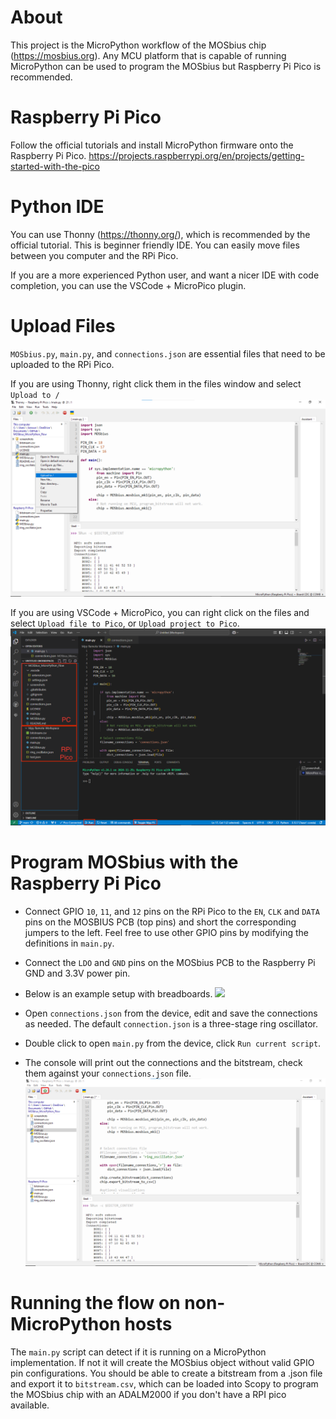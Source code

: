 # About
This project is the MicroPython workflow of the MOSbius chip (https://mosbius.org). 
Any MCU platform that is capable of running MicroPython can be used to program the MOSbius but Raspberry Pi Pico is recommended.

# Raspberry Pi Pico
Follow the official tutorials and install MicroPython firmware onto the Raspberry Pi Pico.
https://projects.raspberrypi.org/en/projects/getting-started-with-the-pico

# Python IDE
You can use Thonny (https://thonny.org/), which is recommended by the official tutorial. This is beginner friendly IDE. You can easily move files between you computer and the RPi Pico.

If you are a more experienced Python user, and want a nicer IDE with code completion, you can use the VSCode + MicroPico plugin.
 
# Upload Files
`MOSbius.py`, `main.py`, and `connections.json` are essential files that need to be uploaded to the RPi Pico.

If you are using Thonny, right click them in the files window and select `Upload to /`
![](./screenshots/upload_files_to_rpi_pico.png)

If you are using VSCode + MicroPico, you can right click on the files and select `Upload file to Pico`, or `Upload project to Pico`.
![](./screenshots/upload_files_to_rpi_pico_vscode.png)

# Program MOSbius with the Raspberry Pi Pico
- Connect GPIO `10`, `11`, and `12` pins on the RPi Pico to the `EN`, `CLK` and `DATA` pins on the MOSBIUS PCB (top pins) and short the corresponding jumpers to the left. Feel free to use other GPIO pins by modifying the definitions in `main.py`.
- Connect the `LDO` and `GND` pins on the MOSbius PCB to the Raspberry Pi GND and 3.3V power pin.
- Below is an example setup with breadboards.
![](./screenshots/RPi_Pico_connections.png)

- Open `connections.json` from the device, edit and save the connections as needed. The default `connection.json` is a three-stage ring oscillator.
- Double click to open `main.py` from the device, click `Run current script`.
- The console will print out the connections and the bitstream, check them against your `connections.json` file.
![](./screenshots/programming_MOSbius.png)


# Running the flow on non-MicroPython hosts
The `main.py` script can detect if it is running on a MicroPython implementation. If not it will create the MOSbius object without valid GPIO pin configurations. You should be able to create a bitstream from a .json file and export it to `bitstream.csv`, which can be loaded into Scopy to program the MOSbius chip with an ADALM2000 if you don't have a RPI pico available.